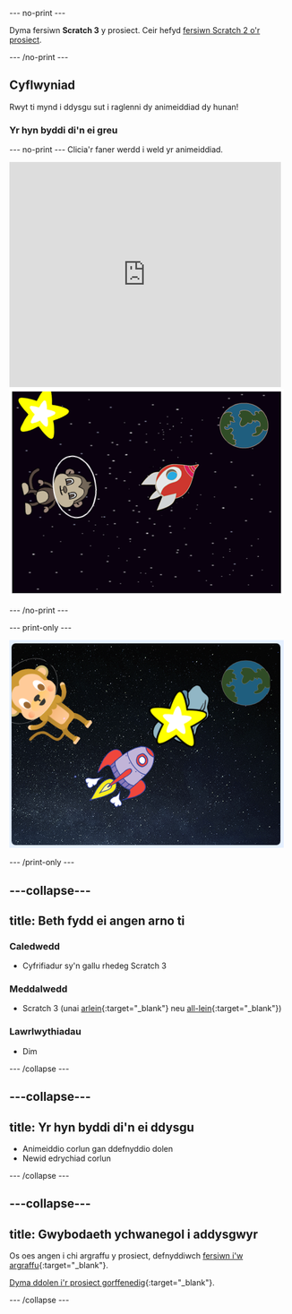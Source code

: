 \--- no-print \---

Dyma fersiwn **Scratch 3** y prosiect. Ceir hefyd [fersiwn Scratch 2 o'r prosiect](https://projects.raspberrypi.org/en/projects/lost-in-space-scratch2).

\--- /no-print \---

## Cyflwyniad

Rwyt ti mynd i ddysgu sut i raglenni dy animeiddiad dy hunan!

### Yr hyn byddi di'n ei greu

\--- no-print \--- Clicia'r faner werdd i weld yr animeiddiad.

<div class="scratch-preview">
  <iframe allowtransparency="true" width="485" height="402" src="https://scratch.mit.edu/projects/embed/276873231/?autostart=false" frameborder="0" scrolling="no"></iframe>
  <img src="images/space-final.png">
</div>

\--- /no-print \---

\--- print-only \---

![Cwblhau'r prosiect](images/showcase_static.png)

\--- /print-only \---

## \---collapse\---

## title: Beth fydd ei angen arno ti

### Caledwedd

+ Cyfrifiadur sy'n gallu rhedeg Scratch 3

### Meddalwedd

+ Scratch 3 (unai [arlein](http://rpf.io/scratchon){:target="_blank"} neu [all-lein](http://rpf.io/scratchoff){:target="_blank"})

### Lawrlwythiadau

+ Dim

\--- /collapse \---

## \---collapse\---

## title: Yr hyn byddi di'n ei ddysgu

+ Animeiddio corlun gan ddefnyddio dolen
+ Newid edrychiad corlun

\--- /collapse \---

## \---collapse\---

## title: Gwybodaeth ychwanegol i addysgwyr

Os oes angen i chi argraffu y prosiect, defnyddiwch [fersiwn i'w argraffu](https://projects.raspberrypi.org/en/projects/lost-in-space/print){:target="_blank"}.

[Dyma ddolen i'r prosiect gorffenedig](http://rpf.io/p/en/lost-in-space-get){:target="_blank"}.

\--- /collapse \---